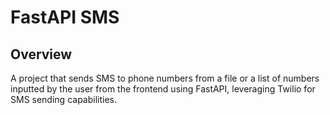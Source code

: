 # FastAPI SMS

## Overview
A project that sends SMS to phone numbers from a file or a list of numbers inputted by the user from the frontend using FastAPI, leveraging Twilio for SMS sending capabilities.